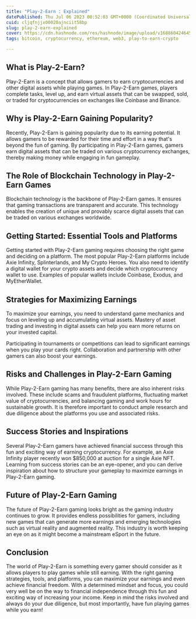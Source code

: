 ```yaml
---
title: "Play-2-Earn : Explained"
datePublished: Thu Jul 06 2023 00:52:03 GMT+0000 (Coordinated Universal Time)
cuid: cljqfnjjx00020ajnciit58bp
slug: play-2-earn-explained
cover: https://cdn.hashnode.com/res/hashnode/image/upload/v1688604246458/081af453-a369-4693-831f-bd6fb648e324.jpeg
tags: bitcoin, cryptocurrency, ethereum, web3, play-to-earn-crypto

---
```


## What is Play-2-Earn?

Play-2-Earn is a concept that allows gamers to earn cryptocurrencies and other digital assets while playing games. In Play-2-Earn games, players complete tasks, level up, and earn virtual assets that can be swapped, sold, or traded for cryptocurrencies on exchanges like Coinbase and Binance.

## Why is Play-2-Earn Gaining Popularity?

Recently, Play-2-Earn is gaining popularity due to its earning potential. It allows gamers to be rewarded for their time and effort in a way that's beyond the fun of gaming. By participating in Play-2-Earn games, gamers earn digital assets that can be traded on various cryptocurrency exchanges, thereby making money while engaging in fun gameplay.

## The Role of Blockchain Technology in Play-2-Earn Games

Blockchain technology is the backbone of Play-2-Earn games. It ensures that gaming transactions are transparent and accurate. This technology enables the creation of unique and provably scarce digital assets that can be traded on various exchanges worldwide.

## Getting Started: Essential Tools and Platforms

Getting started with Play-2-Earn gaming requires choosing the right game and deciding on a platform. The most popular Play-2-Earn platforms include Axie Infinity, Splinterlands, and My Crypto Heroes. You also need to identify a digital wallet for your crypto assets and decide which cryptocurrency wallet to use. Examples of popular wallets include Coinbase, Exodus, and MyEtherWallet.

## Strategies for Maximizing Earnings

To maximize your earnings, you need to understand game mechanics and focus on leveling up and accumulating virtual assets. Mastery of asset trading and investing in digital assets can help you earn more returns on your invested capital.

Participating in tournaments or competitions can lead to significant earnings when you play your cards right. Collaboration and partnership with other gamers can also boost your earnings.

## Risks and Challenges in Play-2-Earn Gaming

While Play-2-Earn gaming has many benefits, there are also inherent risks involved. These include scams and fraudulent platforms, fluctuating market value of cryptocurrencies, and balancing gaming and work hours for sustainable growth. It is therefore important to conduct ample research and due diligence about the platforms you use and associated risks.

## Success Stories and Inspirations

Several Play-2-Earn gamers have achieved financial success through this fun and exciting way of earning cryptocurrency. For example, an Axie Infinity player recently won $850,000 at auction for a single Axie NFT. Learning from success stories can be an eye-opener, and you can derive inspiration about how to structure your gameplay to maximize earnings in Play-2-Earn gaming.

## Future of Play-2-Earn Gaming

The future of Play-2-Earn gaming looks bright as the gaming industry continues to grow. It provides endless possibilities for gamers, including new games that can generate more earnings and emerging technologies such as virtual reality and augmented reality. This industry is worth keeping an eye on as it might become a mainstream eSport in the future.

## Conclusion

The world of Play-2-Earn is something every gamer should consider as it allows players to play games while still earning. With the right gaming strategies, tools, and platforms, you can maximize your earnings and even achieve financial freedom. With a determined mindset and focus, you could very well be on the way to financial independence through this fun and exciting way of increasing your income. Keep in mind the risks involved and always do your due diligence, but most importantly, have fun playing games while you earn!